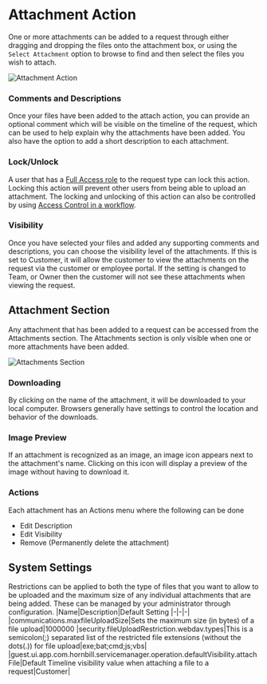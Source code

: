 # Attachment Action
One or more attachments can be added to a request through either dragging and dropping the files onto the attachment box, or using the `Select Attachment` option to browse to find and then select the files you wish to attach.

![Attachment Action](/_books/servicemanager-user-guide/service-portfolio/requests/images/attachment-action.png)

### Comments and Descriptions
Once your files have been added to the attach action, you can provide an optional comment which will be visible on the timeline of the request, which can be used to help explain why the attachments have been added. You also have the option to add a short description to each attachment.

### Lock/Unlock
A user that has a [Full Access role](/servicemanager-config/setup/service-manager-roles#system-roles) to the request type can lock this action.  Locking this action will prevent other users from being able to upload an attachment. The locking and unlocking of this action can also be controlled by using [Access Control in a workflow](/servicemanager-config/customize/workflows/service-manager-workflows#access-control).  

### Visibility
Once you have selected your files and added any supporting comments and descriptions, you can choose the visibility level of the attachments. If this is set to Customer, it will allow the customer to view the attachments on the request via the customer or employee portal. If the setting is changed to Team, or Owner then the customer will not see these attachments when viewing the request.

## Attachment Section
Any attachment that has been added to a request can be accessed from the Attachments section.  The Attachments section is only visible when one or more attachments have been added.

![Attachments Section](/_books/servicemanager-user-guide/service-portfolio/requests/images/attachments-section.png)

### Downloading
By clicking on the name of the attachment, it will be downloaded to your local computer. Browsers generally have settings to control the location and behavior of the downloads.
### Image Preview
If an attachment is recognized as an image, an image icon appears next to the attachment's name.  Clicking on this icon will display a preview of the image without having to download it.
### Actions
Each attachment has an Actions menu where the following can be done
* Edit Description
* Edit Visibility
* Remove (Permanently delete the attachment)

## System Settings
Restrictions can be applied to both the type of files that you want to allow to be uploaded and the maximum size of any individual attachments that are being added. These can be managed by your administrator through configuration.
|Name|Description|Default Setting
|-|-|-|
|communications.maxfileUploadSize|Sets the maximum size (in bytes) of a file upload|1000000
|security.fileUploadRestriction.webdav.types|This is a semicolon(;) separated list of the restricted file extensions (without the dots(.)) for file upload|exe;bat;cmd;js;vbs|
|guest.ui.app.com.hornbill.servicemanager.operation.defaultVisibility.attachFile|Default Timeline visibility value when attaching a file to a request|Customer|
<!-- https://wiki.hornbill.com/index.php?title=Attachment_Action_Item -->
